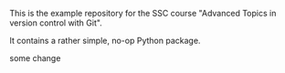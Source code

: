 This is the example repository for the SSC course "Advanced Topics in version control with Git".

It contains a rather simple, no-op Python package.

some change
